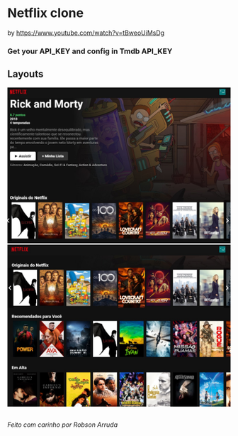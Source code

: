 # Netflix clone

by https://www.youtube.com/watch?v=tBweoUiMsDg
<br>

<h3>Get your API_KEY and config in Tmdb API_KEY</h3>

## Layouts

![Screenshot_1](/imgs/Screenshot_1.jpg "Screenshot_1")![Screenshot_2](/imgs/Screenshot_2.jpg "Screenshot_2")

##

<h6>Feito com carinho por Robson Arruda</h6>
